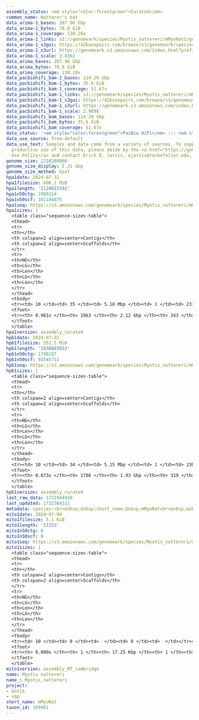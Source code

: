 ```yaml
---
assembly_status: <em style="color:forestgreen">Curated</em>
common_name: Natterer's bat
data_arima-1_bases: 287.96 Gbp
data_arima-1_bytes: 78.0 GiB
data_arima-1_coverage: 130.28x
data_arima-1_links: s3://genomeark/species/Myotis_nattereri/mMyoNat1/genomic_data/arima/<br>
data_arima-1_s3gui: https://42basepairs.com/browse/s3/genomeark/species/Myotis_nattereri/mMyoNat1/genomic_data/arima/
data_arima-1_s3url: https://genomeark.s3.amazonaws.com/index.html?prefix=species/Myotis_nattereri/mMyoNat1/genomic_data/arima/
data_arima-1_scale: 3.4362
data_arima_bases: 287.96 Gbp
data_arima_bytes: 78.0 GiB
data_arima_coverage: 130.28x
data_pacbiohifi_bam-1_bases: 114.20 Gbp
data_pacbiohifi_bam-1_bytes: 35.6 GiB
data_pacbiohifi_bam-1_coverage: 51.67x
data_pacbiohifi_bam-1_links: s3://genomeark/species/Myotis_nattereri/mMyoNat1/genomic_data/pacbio_hifi/<br>
data_pacbiohifi_bam-1_s3gui: https://42basepairs.com/browse/s3/genomeark/species/Myotis_nattereri/mMyoNat1/genomic_data/pacbio_hifi/
data_pacbiohifi_bam-1_s3url: https://genomeark.s3.amazonaws.com/index.html?prefix=species/Myotis_nattereri/mMyoNat1/genomic_data/pacbio_hifi/
data_pacbiohifi_bam-1_scale: 2.9898
data_pacbiohifi_bam_bases: 114.20 Gbp
data_pacbiohifi_bam_bytes: 35.6 GiB
data_pacbiohifi_bam_coverage: 51.67x
data_status: '<em style="color:forestgreen">PacBio HiFi</em> ::: <em style="color:forestgreen">Arima</em>'
data_use_source: from-default
data_use_text: Samples and data come from a variety of sources. To support fair and
  productive use of this data, please abide by the <a href="https://genome10k.soe.ucsc.edu/data-use-policies/">Data
  Use Policy</a> and contact Erich D. Jarvis, ejarvis@rockefeller.edu, with any questions.
genome_size: 2210280000
genome_size_display: 2.21 Gbp
genome_size_method: GoaT
hpa1date: 2024-07-31
hpa1filesize: 606.2 MiB
hpa1length: '2124021592'
hpa1n50ctg: 1980154
hpa1n50scf: 101144875
hpa1seq: https://s3.amazonaws.com/genomeark/species/Myotis_nattereri/mMyoNat1/assembly_curated/mMyoNat1.hap1.cur.20240731.fasta.gz
hpa1sizes: |
  <table class="sequence-sizes-table">
  <thead>
  <tr>
  <th></th>
  <th colspan=2 align=center>Contigs</th>
  <th colspan=2 align=center>Scaffolds</th>
  </tr>
  <tr>
  <th>NG</th>
  <th>LG</th>
  <th>Len</th>
  <th>LG</th>
  <th>Len</th>
  </tr>
  </thead>
  <tbody>
  <tr><td> 10 </td><td> 35 </td><td> 5.18 Mbp </td><td> 1 </td><td> 231.76 Mbp </td></tr><tr><td> 20 </td><td> 85 </td><td> 3.81 Mbp </td><td> 2 </td><td> 217.01 Mbp </td></tr><tr><td> 30 </td><td> 149 </td><td> 3.10 Mbp </td><td> 3 </td><td> 215.95 Mbp </td></tr><tr><td> 40 </td><td> 228 </td><td> 2.50 Mbp </td><td> 5 </td><td> 113.47 Mbp </td></tr><tr style="background-color:#cccccc;"><td> 50 </td><td> 329 </td><td style="background-color:#88ff88;"> 1.98 Mbp </td><td> 7 </td><td style="background-color:#88ff88;"> 101.14 Mbp </td></tr><tr><td> 60 </td><td> 454 </td><td> 1.55 Mbp </td><td> 9 </td><td> 93.13 Mbp </td></tr><tr><td> 70 </td><td> 613 </td><td> 1.23 Mbp </td><td> 12 </td><td> 83.31 Mbp </td></tr><tr><td> 80 </td><td> 826 </td><td> 0.87 Mbp </td><td> 15 </td><td> 59.94 Mbp </td></tr><tr><td> 90 </td><td> 1166 </td><td> 460.05 Kbp </td><td> 19 </td><td> 44.16 Mbp </td></tr><tr><td> 100 </td><td> 0 </td><td>  </td><td> 0 </td><td>  </td></tr></tbody>
  <tfoot>
  <tr><th> 0.961x </th><th> 1963 </th><th> 2.12 Gbp </th><th> 343 </th><th> 2.12 Gbp </th></tr>
  </tfoot>
  </table>
hpa1version: assembly_curated
hpb1date: 2024-07-31
hpb1filesize: 552.5 MiB
hpb1length: '1930603033'
hpb1n50ctg: 1748187
hpb1n50scf: 93545711
hpb1seq: https://s3.amazonaws.com/genomeark/species/Myotis_nattereri/mMyoNat1/assembly_curated/mMyoNat1.hap2.cur.20240731.fasta.gz
hpb1sizes: |
  <table class="sequence-sizes-table">
  <thead>
  <tr>
  <th></th>
  <th colspan=2 align=center>Contigs</th>
  <th colspan=2 align=center>Scaffolds</th>
  </tr>
  <tr>
  <th>NG</th>
  <th>LG</th>
  <th>Len</th>
  <th>LG</th>
  <th>Len</th>
  </tr>
  </thead>
  <tbody>
  <tr><td> 10 </td><td> 34 </td><td> 5.15 Mbp </td><td> 1 </td><td> 230.96 Mbp </td></tr><tr><td> 20 </td><td> 86 </td><td> 3.67 Mbp </td><td> 2 </td><td> 214.95 Mbp </td></tr><tr><td> 30 </td><td> 153 </td><td> 2.96 Mbp </td><td> 4 </td><td> 113.76 Mbp </td></tr><tr><td> 40 </td><td> 238 </td><td> 2.31 Mbp </td><td> 6 </td><td> 97.80 Mbp </td></tr><tr style="background-color:#cccccc;"><td> 50 </td><td> 348 </td><td style="background-color:#88ff88;"> 1.75 Mbp </td><td> 8 </td><td style="background-color:#88ff88;"> 93.55 Mbp </td></tr><tr><td> 60 </td><td> 493 </td><td> 1.34 Mbp </td><td> 10 </td><td> 82.78 Mbp </td></tr><tr><td> 70 </td><td> 682 </td><td> 0.99 Mbp </td><td> 13 </td><td> 61.77 Mbp </td></tr><tr><td> 80 </td><td> 971 </td><td> 0.57 Mbp </td><td> 17 </td><td> 53.44 Mbp </td></tr><tr><td> 90 </td><td> 0 </td><td>  </td><td> 0 </td><td>  </td></tr><tr><td> 100 </td><td> 0 </td><td>  </td><td> 0 </td><td>  </td></tr></tbody>
  <tfoot>
  <tr><th> 0.873x </th><th> 1706 </th><th> 1.93 Gbp </th><th> 319 </th><th> 1.93 Gbp </th></tr>
  </tfoot>
  </table>
hpb1version: assembly_curated
last_raw_data: 1721944928
last_updated: 1722384311
metadata: species:<br>&nbsp;&nbsp;short_name:&nbsp;mMyoNat<br>&nbsp;&nbsp;name:&nbsp;Myotis&nbsp;nattereri<br>&nbsp;&nbsp;taxon_id:&nbsp;109481<br>&nbsp;&nbsp;common_name:&nbsp;Natterer's&nbsp;bat<br>&nbsp;&nbsp;order:<br>&nbsp;&nbsp;&nbsp;&nbsp;name:&nbsp;Chiroptera<br>&nbsp;&nbsp;family:<br>&nbsp;&nbsp;&nbsp;&nbsp;name:&nbsp;Vespertilionidae<br>&nbsp;&nbsp;individuals:<br>&nbsp;&nbsp;&nbsp;&nbsp;-&nbsp;short_name:&nbsp;mMyoNat1<br>&nbsp;&nbsp;&nbsp;&nbsp;&nbsp;&nbsp;biosample_id:&nbsp;SAMEA114614248<br>&nbsp;&nbsp;&nbsp;&nbsp;&nbsp;&nbsp;sex:&nbsp;male<br>&nbsp;&nbsp;genome_size:&nbsp;2210280000<br>&nbsp;&nbsp;genome_size_method:&nbsp;GoaT<br>&nbsp;&nbsp;project:&nbsp;[&nbsp;bat1k,&nbsp;vgp&nbsp;]<br>
mito1date: 2024-07-08
mito1filesize: 5.1 KiB
mito1length: '17253'
mito1n50ctg: 0
mito1n50scf: 0
mito1seq: https://s3.amazonaws.com/genomeark/species/Myotis_nattereri/mMyoNat1/assembly_MT_cambridge/mMyoNat1.MT.20240708.fasta.gz
mito1sizes: |
  <table class="sequence-sizes-table">
  <thead>
  <tr>
  <th></th>
  <th colspan=2 align=center>Contigs</th>
  <th colspan=2 align=center>Scaffolds</th>
  </tr>
  <tr>
  <th>NG</th>
  <th>LG</th>
  <th>Len</th>
  <th>LG</th>
  <th>Len</th>
  </tr>
  </thead>
  <tbody>
  <tr><td> 10 </td><td> 0 </td><td>  </td><td> 0 </td><td>  </td></tr><tr><td> 20 </td><td> 0 </td><td>  </td><td> 0 </td><td>  </td></tr><tr><td> 30 </td><td> 0 </td><td>  </td><td> 0 </td><td>  </td></tr><tr><td> 40 </td><td> 0 </td><td>  </td><td> 0 </td><td>  </td></tr><tr style="background-color:#cccccc;"><td> 50 </td><td> 0 </td><td style="background-color:#ff8888;">  </td><td> 0 </td><td style="background-color:#ff8888;">  </td></tr><tr><td> 60 </td><td> 0 </td><td>  </td><td> 0 </td><td>  </td></tr><tr><td> 70 </td><td> 0 </td><td>  </td><td> 0 </td><td>  </td></tr><tr><td> 80 </td><td> 0 </td><td>  </td><td> 0 </td><td>  </td></tr><tr><td> 90 </td><td> 0 </td><td>  </td><td> 0 </td><td>  </td></tr><tr><td> 100 </td><td> 0 </td><td>  </td><td> 0 </td><td>  </td></tr></tbody>
  <tfoot>
  <tr><th> 0.000x </th><th> 1 </th><th> 17.25 Kbp </th><th> 1 </th><th> 17.25 Kbp </th></tr>
  </tfoot>
  </table>
mito1version: assembly_MT_cambridge
name: Myotis nattereri
name_: Myotis_nattereri
project:
- bat1k
- vgp
short_name: mMyoNat
taxon_id: 109481
---
```

